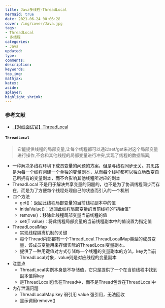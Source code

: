 ```yaml
---
title: Java多线程-ThreadLocal
mermaid: true
date: 2021-06-24 00:06:28
cover: /img/cover/Java.jpg
tags:
- ThreadLocal
- 多线程
categories:
- Java
updated:
type:
comments:
description:
keywords:
top_img:
mathjax:
katex:
aside:
aplayer:
highlight_shrink:
---
```


### 参考文献

* [【对线面试官】ThreadLocal](https://mp.weixin.qq.com/s?__biz=MzU4NzA3MTc5Mg==&mid=2247484118&idx=1&sn=9526a1dc0d42926dd9bcccfc55e6abc2&scene=21#wechat_redirect)

#### `ThreadLocal`

> 它能提供线程的局部变量,让每个线程都可以通过set/get来对这个局部变量进行操作,不会和其他线程的局部变量进行冲突,实现了线程的数据隔离;

* 一种解决多线程环境下成员变量的问题的方案，但是与线程同步无关。其思路是为每一个线程创建一个单独的变量副本，从而每个线程都可以独立地改变自己所拥有的变量副本，而不会影响其他线程所对应的副本
* ThreadLocal 不是用于解决共享变量的问题的，也不是为了协调线程同步而存在，而是为了方便每个线程处理自己的状态而引入的一个机制
* 四个方法
  * get()：返回此线程局部变量的当前线程副本中的值
  * initialValue()：返回此线程局部变量的当前线程的“初始值”
  * remove()：移除此线程局部变量当前线程的值
  * set(T value)：将此线程局部变量的当前线程副本中的值设置为指定值
* ThreadLocalMap
  * 实现线程隔离机制的关键
  * 每个Thread内部都有一个ThreadLocal.ThreadLocalMap类型的成员变量，该成员变量用来存储实际的ThreadLocal变量副本。
  * 提供了一种用键值对方式存储每一个线程的变量副本的方法，key为当前ThreadLocal对象，value则是对应线程的变量副本
* 注意点
  * ThreadLocal实例本身是不存储值，它只是提供了一个在当前线程中找到副本值得key
  * 是ThreadLocal包含在Thread中，而不是Thread包含在ThreadLocal中
* 内存泄漏问题
  * ThreadLocalMap:key 弱引用 value 强引用，无法回收
  * 显示调用remove()

